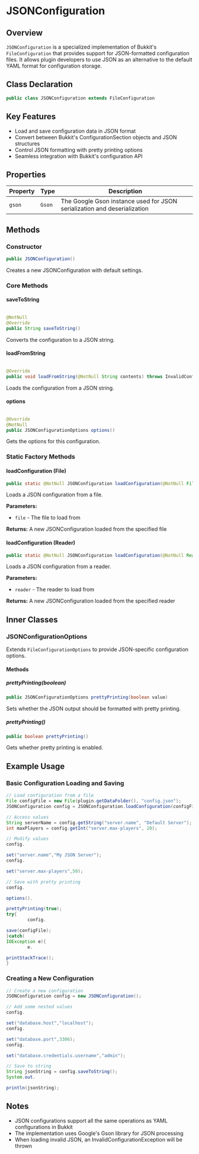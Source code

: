 # JSONConfiguration

## Overview

`JSONConfiguration` is a specialized implementation of Bukkit's `FileConfiguration` that provides support for
JSON-formatted configuration files. It allows plugin developers to use JSON as an alternative to the default YAML format
for configuration storage.

## Class Declaration

```java
public class JSONConfiguration extends FileConfiguration
```

## Key Features

- Load and save configuration data in JSON format
- Convert between Bukkit's ConfigurationSection objects and JSON structures
- Control JSON formatting with pretty printing options
- Seamless integration with Bukkit's configuration API

## Properties

| Property | Type   | Description                                                              |
|----------|--------|--------------------------------------------------------------------------|
| `gson`   | `Gson` | The Google Gson instance used for JSON serialization and deserialization |

## Methods

### Constructor

```java
public JSONConfiguration()
```

Creates a new JSONConfiguration with default settings.

### Core Methods

#### saveToString

```java

@NotNull
@Override
public String saveToString()
```

Converts the configuration to a JSON string.

#### loadFromString

```java

@Override
public void loadFromString(@NotNull String contents) throws InvalidConfigurationException
```

Loads the configuration from a JSON string.

#### options

```java

@Override
@NotNull
public JSONConfigurationOptions options()
```

Gets the options for this configuration.

### Static Factory Methods

#### loadConfiguration (File)

```java
public static @NotNull JSONConfiguration loadConfiguration(@NotNull File file)
```

Loads a JSON configuration from a file.

**Parameters:**

- `file` - The file to load from

**Returns:** A new JSONConfiguration loaded from the specified file

#### loadConfiguration (Reader)

```java
public static @NotNull JSONConfiguration loadConfiguration(@NotNull Reader reader)
```

Loads a JSON configuration from a reader.

**Parameters:**

- `reader` - The reader to load from

**Returns:** A new JSONConfiguration loaded from the specified reader

## Inner Classes

### JSONConfigurationOptions

Extends `FileConfigurationOptions` to provide JSON-specific configuration options.

#### Methods

##### prettyPrinting(boolean)

```java
public JSONConfigurationOptions prettyPrinting(boolean value)
```

Sets whether the JSON output should be formatted with pretty printing.

##### prettyPrinting()

```java
public boolean prettyPrinting()
```

Gets whether pretty printing is enabled.

## Example Usage

### Basic Configuration Loading and Saving

```java
// Load configuration from a file
File configFile = new File(plugin.getDataFolder(), "config.json");
JSONConfiguration config = JSONConfiguration.loadConfiguration(configFile);

// Access values
String serverName = config.getString("server.name", "Default Server");
int maxPlayers = config.getInt("server.max-players", 20);

// Modify values
config.

set("server.name","My JSON Server");
config.

set("server.max-players",50);

// Save with pretty printing
config.

options().

prettyPrinting(true);
try{
        config.

save(configFile);
}catch(
IOException e){
        e.

printStackTrace();
}
```

### Creating a New Configuration

```java
// Create a new configuration
JSONConfiguration config = new JSONConfiguration();

// Add some nested values
config.

set("database.host","localhost");
config.

set("database.port",3306);
config.

set("database.credentials.username","admin");

// Save to string
String jsonString = config.saveToString();
System.out.

println(jsonString);
```

## Notes

- JSON configurations support all the same operations as YAML configurations in Bukkit
- The implementation uses Google's Gson library for JSON processing
- When loading invalid JSON, an InvalidConfigurationException will be thrown
